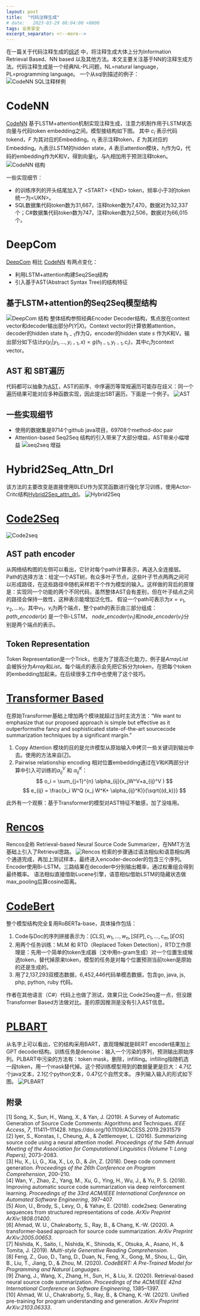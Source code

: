 ```yaml
---
layout: post
title:  "代码注释生成"
# date:   2023-03-29 08:04:00 +0800
tags: 业务安全
excerpt_separator: <!--more-->
---
```


在一篇关于代码注释生成的[综述](#1) 中，将注释生成大体上分为Information Retrieval Based、NN based 以及其他方法。本文主要关注基于NN的注释生成方法。代码注释生成是一个经典NL-PL问题，NL=natural language，PL=programming language。 <!--more--> 一个从sql到描述的例子：
![CodeNN SQL注释样例](/_posts/codenn.png "通过CodeNN生成SQL注释的例子")

# CodeNN

[CodeNN](#2) 基于LSTM+attention机制实现注释生成，注意力机制作用于LSTM状态向量与代码token embedding之间。模型接结构如下图。
其中 $c_i$ 表示代码tokend，$F$ 为其对应的Embedding。$n_i$ 表示注释token，$E$ 为其对应的Embedding。$h_i$表示LSTM的hidden state，$A$ 表示attention模块，$h_i$作为Q，代码的embedding作为K和V，得到向量$t_i$，与$h_i$相加用于预测注释token。
![CodeNN 结构](/_posts/codennstructure.png "CodeNN的主要结构")

一些实现细节：
- 的训练序列的开头结尾加入了 \<START> \<END> token，频率小于3的token统一为\<UKN>。
- SQL数据集代码token数为31,667，注释token数为7,470，数据对为32,337个；C#数据集代码token数为747，注释token数为2,506，数据对为66,015个。

# DeepCom
[DeepCom](#3) 相比 [CodeNN](#2) 有两点变化：
- 利用LSTM+attention构建Seq2Seq结构
- 引入基于AST(Abstract Syntax Tree)的结构特征

## 基于LSTM+attention的Seq2Seq模型结构
![DeepCom 结构](/_posts/deepcomstructure.png )
整体结构参照经典Encoder Decoder结构，焦点放在context vector和decoder输出部分$P(Y|X)$。Context vector的计算依赖attention，decoder的hidden state $h_{t-1}$作为Q，encoder的hidden state $s$ 作为K和V。输出部分如下估计$p(y_i|y_1,...,y_{i-1},x) = g(h_{t-1}, y_{t-1}, c_i)$，其中$c_i$为context vector。

## AST 和 SBT遍历
代码都可以抽象为[AST](https://en.wikipedia.org/wiki/Abstract_syntax_tree)，AST的前序、中序遍历等常规遍历可能存在歧义：同一个遍历结果可能对应多种函数实现，因此提出SBT遍历。下面是一个例子。
![AST](/_posts/ast.png )

## 一些实现细节
- 使用的数据集是9714个github java项目，69708个method-doc pair
- Attention-based Seq2Seq 结构的引入带来了大部分增益，AST带来小幅增益
![seq2seq 增益](/_posts/seq2seqimprove.png )

# Hybrid2Seq_Attn_Drl 
该方法的主要改变是直接使用BLEU作为奖赏函数进行强化学习训练，使用Actor-Critc结构[Hybrid2Seq_attn_drl](#4)。 
![Hybrid2Seq](/_posts/hybrid2seq.png)
# [Code2Seq](#5)
![Code2seq](/_posts/code2seq.png)
## AST path encoder
从网络结构图的左侧可以看出，它针对每个path计算表示，再送入全连接层。
Path的选择方法：给定一个AST树，有众多叶子节点，这些叶子节点两两之间可以形成路径，在这些路径中随机采样若干个作为模型的输入。这样做的背后的原理是：实现同一个功能的两个不同代码，虽然整体AST会有差别，但在叶子结点之间的路径会保持一致性，这种表示能增加泛化性。
假设一个path可表示为$x=v_1,v_2,...v_l$，其中$v_1$，$v_l$为两个端点，整个path的表示由三部分组成：$path\_encoder(x)$ 是一个Bi-LSTM， $node\_encoder(v_1)$和$node\_encoder(v_l)$分别是两个端点的表示。
## Token Representation 
Token Representation是一个Trick，也是为了提高泛化能力，例子是$ArrayList$ 会被拆分为$Array$和$List$。每个端点的表示会先把它拆分为token，在把每个token的embedding加起来。在后续很多工作中也使用了这个技巧。

# [Transformer Based]($6)
在原始Transformer基础上增加两个模块就超过当时主流方法：“We want to emphasize that our proposed approach is simple but effective as it outperformsthe fancy and sophisticated state-of-the-art sourcecode summarization techniques by a significant margin.”

1. Copy Attention 
模块的目的是允许模型从原始输入中拷贝一些关键词到输出中去。使用的方法来自\[[7](#7)]。
2. Pairwise relationship encoding
相对位置embedding通过在$V$和$K$两部分计算中引入可训练的$\alpha_{ij}^V$ 和 $\alpha_{ij}^K$：
$$ o_i = \sum_{j=1}^{n} \alpha_{ij}(x_jW^V+a_{ij}^V ) $$
$$ e_{ij} = \frac{x_i W^Q (x_j W^K+ \alpha_{ij}^K)}{\sqrt{(d_k)}}  $$

此外有一个观察：基于Transformer的模型对AST特征不敏感，加了没啥用。
# [Rencos](#9)
Rencos全称 Retrieval-based Neural Source Code Summarizer，在NMT方法基础上引入了Retrieval思路。
![Rencos](/_posts/rencos.png)
检索的步骤通过语法相似和语意相似两个通道完成，再加上测试样本，最终进入encoder-decoder的包含三个序列。Encoder使用Bi-LSTM，三路结果在decoder中分别输出概率，通过权重组合得到最终概率。
语法相似直接借助Lucene引擎，语意相似借助LSTM的隐藏状态做max_pooling后算cosine距离。

# [CodeBert](#8)
整个模型结构完全复用RoBERTa-base，具体操作包括：
1. Code与Doc的序列拼接表示为：$[CLS],w_1, ..., w_n,[SEP],c_1,...,c_m,[EOS]$
2. 用两个任务训练：MLM 和 RTD（Replaced Token Detection），RTD工作原理是：先用一个简单的token生成器（文中用n-gram生成）对一个位置生成候选token，替代掉原来token，模型的任务是对每个位置预测当前token是原始的还是生成的。
3. 用了2,137,293双模态数据，6,452,446代码单模态数据，包含go, java, js, php, python, ruby 代码。

作者在其他语言（C#）代码上也做了测试，效果只比 Code2Seq差一点，但没跟Transformer Based方法做对比。差的原因推测是没有引入AST信息。

# [PLBART](#10)
从名字上可以看出，它的结构采用BART，直观理解就是BERT encoder结果加上GPT decoder结构。训练任务是denoise：输入一个污染的序列，预测输出原始序列。PLBART中污染的方法有：token mask，删除，infilling。infilling指随机选一段token，用一个mask替代掉。这个预训练模型用到的数据量更是巨大：4.7亿个java文本，2.1亿个python文本，0.47亿个自然文本。
序列输入输入的形式如下图。
![PLBART](/_posts/plbart.png)


## 附录
<div id="1">[1] Song, X., Sun, H., Wang, X., &#38; Yan, J. (2019). A Survey of Automatic Generation of Source Code Comments: Algorithms and Techniques. <i>IEEE Access</i>, <i>7</i>, 111411–111428. https://doi.org/10.1109/ACCESS.2019.2931579 </div>

<div id="2">[2] Iyer, S., Konstas, I., Cheung, A., &#38; Zettlemoyer, L. (2016). Summarizing source code using a neural attention model. <i>Proceedings of the 54th Annual Meeting of the Association for Computational Linguistics (Volume 1: Long Papers)</i>, 2073–2083.</div>

<div id="3">[3] Hu, X., Li, G., Xia, X., Lo, D., &#38; Jin, Z. (2018). Deep code comment generation. <i>Proceedings of the 26th Conference on Program Comprehension</i>, 200–210.</div>

<div id="4">[4] Wan, Y., Zhao, Z., Yang, M., Xu, G., Ying, H., Wu, J., &#38; Yu, P. S. (2018). Improving automatic source code summarization via deep reinforcement learning. <i>Proceedings of the 33rd ACM/IEEE International Conference on Automated Software Engineering</i>, 397–407.</div>

<div id="5">[5] Alon, U., Brody, S., Levy, O., &#38; Yahav, E. (2018). code2seq: Generating sequences from structured representations of code. <i>ArXiv Preprint ArXiv:1808.01400</i>.</div>

<div id="6">[6] Ahmad, W. U., Chakraborty, S., Ray, B., &#38; Chang, K.-W. (2020). A transformer-based approach for source code summarization. <i>ArXiv Preprint ArXiv:2005.00653</i>.</div>

<div id="7">[7] Nishida, K., Saito, I., Nishida, K., Shinoda, K., Otsuka, A., Asano, H., &#38; Tomita, J. (2019). <i>Multi-style Generative Reading Comprehension</i>.</div>

<div id="8">[8] Feng, Z., Guo, D., Tang, D., Duan, N., Feng, X., Gong, M., Shou, L., Qin, B., Liu, T., Jiang, D., &#38; Zhou, M. (2020). <i>CodeBERT: A Pre-Trained Model for Programming and Natural Languages</i>.</div>

<div id="9">[9] Zhang, J., Wang, X., Zhang, H., Sun, H., &#38; Liu, X. (2020). Retrieval-based neural source code summarization. <i>Proceedings of the ACM/IEEE 42nd International Conference on Software Engineering</i>, 1385–1397.</div>

<div id="10">[10] Ahmad, W. U., Chakraborty, S., Ray, B., &#38; Chang, K.-W. (2021). Unified pre-training for program understanding and generation. <i>ArXiv Preprint ArXiv:2103.06333</i>.</div>